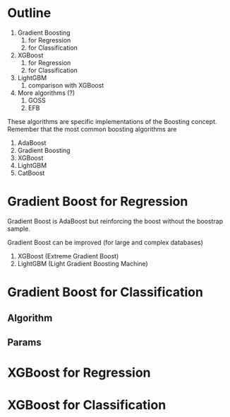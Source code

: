 # Outline

1. Gradient Boosting
	1. for Regression
	2. for Classification
2. XGBoost 
	1. for Regression
	2. for Classification
3. LightGBM
	1. comparison with XGBoost
4. More algorithms (?)
	1. GOSS
	2. EFB

These algorithms are specific implementations of the Boosting concept.
Remember that the most common boosting algorithms are
1. AdaBoost
2. Gradient Boosting
3. XGBoost
4. LightGBM
5. CatBoost

# Gradient Boost for Regression

Gradient Boost is AdaBoost but reinforcing the boost without the boostrap sample.

Gradient Boost can be improved (for large and complex databases)
1. XGBoost (Extreme Gradient Boost)
2. LightGBM (Light Gradient Boosting Machine)



# Gradient Boost for Classification

## Algorithm





## Params





# XGBoost for Regression





# XGBoost for Classification



